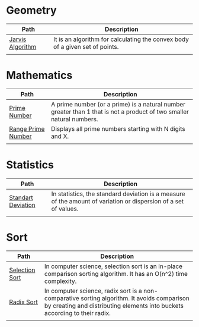 # Geometry

| Path | Description |
| - | - | 
| [Jarvis Algorithm](algebra/jarvis) |It is an algorithm for calculating the convex body of a given set of points. |
|||

# Mathematics

| Path | Description |
| - | - | 
| [Prime Number](math/primeNumber/prime_number.c) | A prime number (or a prime) is a natural number greater than 1 that is not a product of two smaller natural numbers. |
| [Range Prime Number](math/primeNumber/range_prime_number.cpp) | Displays all prime numbers starting with N digits and X. |
|||

# Statistics

| Path | Description |
| - | - | 
| [Standart Deviation](statistics/standard_deviation.cpp) | In statistics, the standard deviation is a measure of the amount of variation or dispersion of a set of values. |
|||

# Sort
| Path | Description |
| - | - | 
| [Selection Sort](sort/selection_sort.cpp) | In computer science, selection sort is an in-place comparison sorting algorithm. It has an O(n^2) time complexity. |
| [Radix Sort](sort/radix_sort.cpp) | In computer science, radix sort is a non-comparative sorting algorithm. It avoids comparison by creating and distributing elements into buckets according to their radix. |
|||